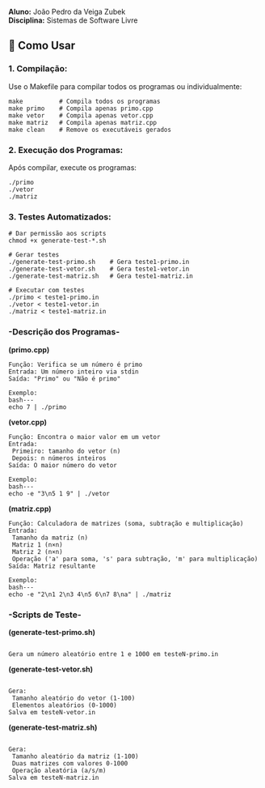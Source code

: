 **Aluno:** João Pedro da Veiga Zubek  
**Disciplina:** Sistemas de Software Livre   

## 🔧 Como Usar

### 1. Compilação:
Use o Makefile para compilar todos os programas ou individualmente:

```
make          # Compila todos os programas
make primo    # Compila apenas primo.cpp
make vetor    # Compila apenas vetor.cpp
make matriz   # Compila apenas matriz.cpp
make clean    # Remove os executáveis gerados
```

### 2. Execução dos Programas:
Após compilar, execute os programas:

```
./primo
./vetor
./matriz
```

### 3. Testes Automatizados:

```
# Dar permissão aos scripts
chmod +x generate-test-*.sh

# Gerar testes
./generate-test-primo.sh    # Gera teste1-primo.in
./generate-test-vetor.sh    # Gera teste1-vetor.in
./generate-test-matriz.sh   # Gera teste1-matriz.in

# Executar com testes
./primo < teste1-primo.in
./vetor < teste1-vetor.in
./matriz < teste1-matriz.in
```

### -Descrição dos Programas-

**(primo.cpp)**

```
Função: Verifica se um número é primo
Entrada: Um número inteiro via stdin
Saída: "Primo" ou "Não é primo"

Exemplo:
bash---
echo 7 | ./primo

```

**(vetor.cpp)**

```
Função: Encontra o maior valor em um vetor
Entrada:
 Primeiro: tamanho do vetor (n)
 Depois: n números inteiros
Saída: O maior número do vetor

Exemplo:
bash---
echo -e "3\n5 1 9" | ./vetor

```

**(matriz.cpp)**

```
Função: Calculadora de matrizes (soma, subtração e multiplicação)
Entrada:
 Tamanho da matriz (n)
 Matriz 1 (n×n)
 Matriz 2 (n×n)
 Operação ('a' para soma, 's' para subtração, 'm' para multiplicação)
Saída: Matriz resultante

Exemplo:
bash---
echo -e "2\n1 2\n3 4\n5 6\n7 8\na" | ./matriz
```

### -Scripts de Teste-

**(generate-test-primo.sh)**
```

Gera um número aleatório entre 1 e 1000 em testeN-primo.in
```

**(generate-test-vetor.sh)**
```

Gera:
 Tamanho aleatório do vetor (1-100)
 Elementos aleatórios (0-1000)
Salva em testeN-vetor.in
```

**(generate-test-matriz.sh)**
```

Gera:
 Tamanho aleatório da matriz (1-100)
 Duas matrizes com valores 0-1000
 Operação aleatória (a/s/m)
Salva em testeN-matriz.in

```
